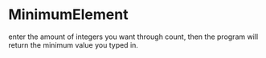 # MinimumElement
enter the amount of integers you want through count, then the program will return the minimum value you typed in.
